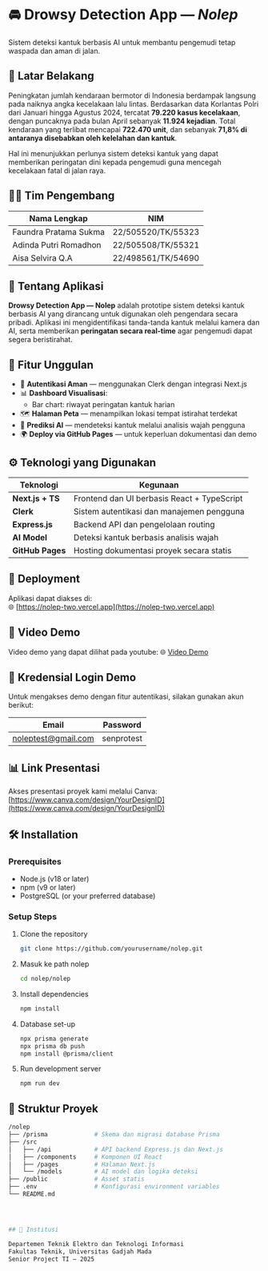 # 🚘 Drowsy Detection App — *Nolep*
Sistem deteksi kantuk berbasis AI untuk membantu pengemudi tetap waspada dan aman di jalan.

## 📌 Latar Belakang

Peningkatan jumlah kendaraan bermotor di Indonesia berdampak langsung pada naiknya angka kecelakaan lalu lintas. Berdasarkan data Korlantas Polri dari Januari hingga Agustus 2024, tercatat **79.220 kasus kecelakaan**, dengan puncaknya pada bulan April sebanyak **11.924 kejadian**. Total kendaraan yang terlibat mencapai **722.470 unit**, dan sebanyak **71,8% di antaranya disebabkan oleh kelelahan dan kantuk**.

Hal ini menunjukkan perlunya sistem deteksi kantuk yang dapat memberikan peringatan dini kepada pengemudi guna mencegah kecelakaan fatal di jalan raya.


## 👨‍💻 Tim Pengembang

| Nama Lengkap               | NIM                      |
|----------------------------|---------------------------|
| Faundra Pratama Sukma      | 22/505520/TK/55323        |
| Adinda Putri Romadhon      | 22/505508/TK/55321        |
| Aisa Selvira Q.A           | 22/498561/TK/54690        |


## 🚀 Tentang Aplikasi

**Drowsy Detection App — Nolep** adalah prototipe sistem deteksi kantuk berbasis AI yang dirancang untuk digunakan oleh pengendara secara pribadi. Aplikasi ini mengidentifikasi tanda-tanda kantuk melalui kamera dan AI, serta memberikan **peringatan secara real-time** agar pengemudi dapat segera beristirahat.


## 🧩 Fitur Unggulan

- 🔐 **Autentikasi Aman** — menggunakan Clerk dengan integrasi Next.js
- 📊 **Dashboard Visualisasi**:
  - Bar chart: riwayat peringatan kantuk harian
- 🗺️ **Halaman Peta** — menampilkan lokasi tempat istirahat terdekat
- 🧠 **Prediksi AI** — mendeteksi kantuk melalui analisis wajah pengguna
- 🌍 **Deploy via GitHub Pages** — untuk keperluan dokumentasi dan demo


## ⚙️ Teknologi yang Digunakan

| Teknologi        | Kegunaan                                      |
|------------------|-----------------------------------------------|
| **Next.js + TS** | Frontend dan UI berbasis React + TypeScript   |
| **Clerk**        | Sistem autentikasi dan manajemen pengguna     |
| **Express.js**   | Backend API dan pengelolaan routing           |
| **AI Model**     | Deteksi kantuk berbasis analisis wajah        |
| **GitHub Pages** | Hosting dokumentasi proyek secara statis      |



## 🚀 Deployment

Aplikasi dapat diakses di:  
🌐 [https://nolep-two.vercel.app](https://nolep-two.vercel.app)


## 🎥 Video Demo
Video demo yang dapat dilihat pada youtube:
🌐 [Video Demo](https://nolep-two.vercel.app)

## 🔐 Kredensial Login Demo

Untuk mengakses demo dengan fitur autentikasi, silakan gunakan akun berikut:

| **Email**           | **Password**   |
|---------------------|----------------|
| noleptest@gmail.com | senprotest     |



## 📊 Link Presentasi

Akses presentasi proyek kami melalui Canva:  
[https://www.canva.com/design/YourDesignID](https://www.canva.com/design/YourDesignID)  


## 🛠️ Installation

### Prerequisites
- Node.js (v18 or later)
- npm (v9 or later)
- PostgreSQL (or your preferred database)

### Setup Steps

1. Clone the repository
   ```bash
   git clone https://github.com/yourusername/nolep.git
2. Masuk ke path nolep
   ```bash
   cd nolep/nolep
3. Install dependencies
   ```bash
   npm install
4. Database set-up
   ```bash
   npx prisma generate
   npx prisma db push
   npm install @prisma/client
5. Run development server
   ```bash
   npm run dev


## 📁 Struktur Proyek
```bash
/nolep
├── /prisma             # Skema dan migrasi database Prisma
├── /src
│   ├── /api            # API backend Express.js dan Next.js
│   ├── /components     # Komponen UI React
│   ├── /pages          # Halaman Next.js
│   └── /models         # AI model dan logika deteksi
├── /public             # Asset statis
├── .env                # Konfigurasi environment variables
└── README.md




## 🏫 Institusi

Departemen Teknik Elektro dan Teknologi Informasi
Fakultas Teknik, Universitas Gadjah Mada  
Senior Project TI — 2025




